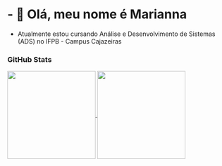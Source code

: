 # - 👋 Olá, meu nome é Marianna

- Atualmente estou cursando Análise e Desenvolvimento de Sistemas (ADS) no IFPB - Campus Cajazeiras


### GitHub Stats

 <a href="https://github.com/MariLopes1223">
  <img height=200 align="center" src="https://github-readme-stats.vercel.app/api?username=MariLopes1223&theme=dark" />
</a>
<a href="https://github.com/MariLopes1223">
  <img height=200 align="center" src="https://github-readme-stats.vercel.app/api/top-langs/?username=MariLopes1223&layout=compact&langs_count=8&card_width=320&theme=dark" />
</a>
